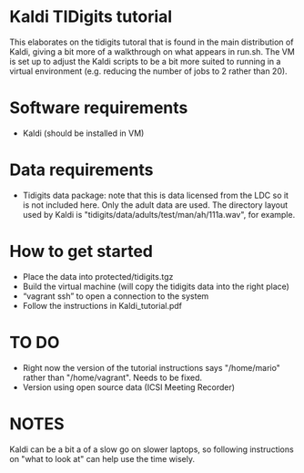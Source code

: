 # Kaldi TIDigits tutorial   

This elaborates on the tidigits tutoral that is found in the main distribution of Kaldi, giving a bit more of a walkthrough on what appears in run.sh.  The VM is set up to adjust the Kaldi scripts to be a bit more suited to running in a virtual environment (e.g. reducing the number of jobs to 2 rather than 20).  

Software requirements
=====================
* Kaldi (should be installed in VM)

Data requirements
=================
* Tidigits data package: note that this is data licensed from the LDC so it is not included here.  Only the adult data are used.  The directory layout used by Kaldi is "tidigits/data/adults/test/man/ah/111a.wav", for example.

How to get started
==================
* Place the data into protected/tidigits.tgz
* Build the virtual machine (will copy the tidigits data into the right place)
* “vagrant ssh” to open a connection to the system
* Follow the instructions in Kaldi_tutorial.pdf

TO DO
=====
* Right now the version of the tutorial instructions says "/home/mario" rather than "/home/vagrant".  Needs to be fixed.
* Version using open source data (ICSI Meeting Recorder)

NOTES
=====
Kaldi can be a bit a of a slow go on slower laptops, so following instructions on "what to look at" can help use the time wisely.  
